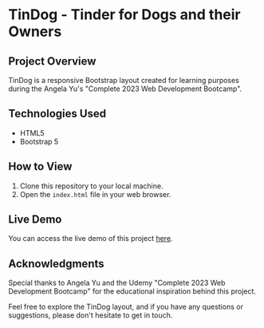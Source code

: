 # TinDog - Tinder for Dogs and their Owners

## Project Overview
TinDog is a responsive Bootstrap layout created for learning purposes during the Angela Yu's "Complete 2023 Web Development Bootcamp".

## Technologies Used
- HTML5
- Bootstrap 5

## How to View
1. Clone this repository to your local machine.
2. Open the `index.html` file in your web browser.

## Live Demo

You can access the live demo of this project [here](https://anidev2.github.io/TinDog/).

## Acknowledgments
Special thanks to Angela Yu and the Udemy "Complete 2023 Web Development Bootcamp" for the educational inspiration behind this project.

Feel free to explore the TinDog layout, and if you have any questions or suggestions, please don't hesitate to get in touch.
